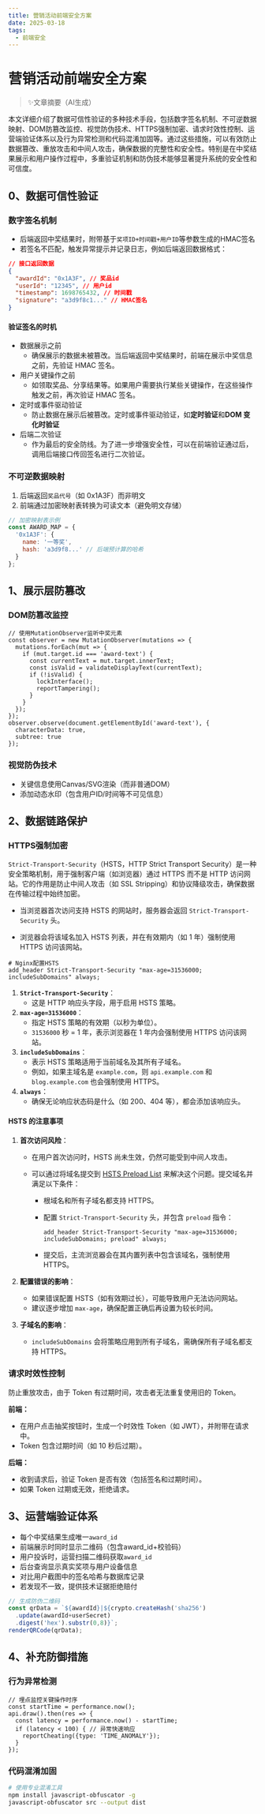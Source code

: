 ```yaml
---
title: 营销活动前端安全方案
date: 2025-03-18
tags: 
  - 前端安全
---
```


# 营销活动前端安全方案

> ✨文章摘要（AI生成）

<!-- DESC SEP -->

本文详细介绍了数据可信性验证的多种技术手段，包括数字签名机制、不可逆数据映射、DOM防篡改监控、视觉防伪技术、HTTPS强制加密、请求时效性控制、运营端验证体系以及行为异常检测和代码混淆加固等。通过这些措施，可以有效防止数据篡改、重放攻击和中间人攻击，确保数据的完整性和安全性。特别是在中奖结果展示和用户操作过程中，多重验证机制和防伪技术能够显著提升系统的安全性和可信度。

<!-- DESC SEP -->

## 0、数据可信性验证

### 数字签名机制

- 后端返回中奖结果时，附带基于`奖项ID+时间戳+用户ID`等参数生成的HMAC签名
- 若签名不匹配，触发异常提示并记录日志，例如后端返回数据格式：

```JSON
// 接口返回数据
{
  "awardId": "0x1A3F", // 奖品id
  "userId": "12345", // 用户id
  "timestamp": 1698765432, // 时间戳
  "signature": "a3d9f8c1..." // HMAC签名
}
```

#### 验证签名的时机

- 数据展示之前
  - 确保展示的数据未被篡改。当后端返回中奖结果时，前端在展示中奖信息之前，先验证 HMAC 签名。
- 用户关键操作之前
  - 如领取奖品、分享结果等。如果用户需要执行某些关键操作，在这些操作触发之前，再次验证 HMAC 签名。
- 定时或事件驱动验证
  - 防止数据在展示后被篡改。定时或事件驱动验证，如**定时验证**和**DOM 变化时验证**
- 后端二次验证
  - 作为最后的安全防线。为了进一步增强安全性，可以在前端验证通过后，调用后端接口传回签名进行二次验证。

### 不可逆数据映射

1. 后端返回`奖品代号`（如 0x1A3F）而非明文
2. 前端通过加密映射表转换为可读文本（避免明文存储）

```js
// 加密映射表示例
const AWARD_MAP = {
  '0x1A3F': { 
    name: '一等奖',
    hash: 'a3d9f8...' // 后端预计算的哈希
  }
};
```

## 1、展示层防篡改

### DOM防篡改监控

```JS
// 使用MutationObserver监听中奖元素
const observer = new MutationObserver(mutations => {
  mutations.forEach(mut => {
    if (mut.target.id === 'award-text') {
      const currentText = mut.target.innerText;
      const isValid = validateDisplayText(currentText);
      if (!isValid) {
        lockInterface();
        reportTampering();
      }
    }
  });
});
observer.observe(document.getElementById('award-text'), {
  characterData: true,
  subtree: true
});
```

### 视觉防伪技术

- 关键信息使用Canvas/SVG渲染（而非普通DOM）
- 添加动态水印（包含用户ID/时间等不可见信息）

## 2、数据链路保护

### HTTPS强制加密

`Strict-Transport-Security`（HSTS，HTTP Strict Transport Security）是一种安全策略机制，用于强制客户端（如浏览器）通过 HTTPS 而不是 HTTP 访问网站。它的作用是防止中间人攻击（如 SSL Stripping）和协议降级攻击，确保数据在传输过程中始终加密。

- 当浏览器首次访问支持 HSTS 的网站时，服务器会返回 `Strict-Transport-Security` 头。

- 浏览器会将该域名加入 HSTS 列表，并在有效期内（如 1 年）强制使用 HTTPS 访问该网站。

```nginx
# Nginx配置HSTS
add_header Strict-Transport-Security "max-age=31536000; includeSubDomains" always;
```

1. **`Strict-Transport-Security`**：
   - 这是 HTTP 响应头字段，用于启用 HSTS 策略。
2. **`max-age=31536000`**：
   - 指定 HSTS 策略的有效期（以秒为单位）。
   - `31536000` 秒 = 1 年，表示浏览器在 1 年内会强制使用 HTTPS 访问该网站。
3. **`includeSubDomains`**：
   - 表示 HSTS 策略适用于当前域名及其所有子域名。
   - 例如，如果主域名是 `example.com`，则 `api.example.com` 和 `blog.example.com` 也会强制使用 HTTPS。
4. **`always`**：
   - 确保无论响应状态码是什么（如 200、404 等），都会添加该响应头。

#### HSTS 的注意事项

1. **首次访问风险**：

   - 在用户首次访问时，HSTS 尚未生效，仍然可能受到中间人攻击。

   - 可以通过将域名提交到 [HSTS Preload List](https://hstspreload.org/) 来解决这个问题。提交域名并满足以下条件：

     - 根域名和所有子域名都支持 HTTPS。

     - 配置 `Strict-Transport-Security` 头，并包含 `preload` 指令：

       ```nginx
       add_header Strict-Transport-Security "max-age=31536000; includeSubDomains; preload" always;
       ```

     - 提交后，主流浏览器会在其内置列表中包含该域名，强制使用 HTTPS。

2. **配置错误的影响**：

   - 如果错误配置 HSTS（如有效期过长），可能导致用户无法访问网站。
   - 建议逐步增加 `max-age`，确保配置正确后再设置为较长时间。

3. **子域名的影响**：

   - `includeSubDomains` 会将策略应用到所有子域名，需确保所有子域名都支持 HTTPS。

### 请求时效性控制

防止重放攻击，由于 Token 有过期时间，攻击者无法重复使用旧的 Token。

**前端：**

- 在用户点击抽奖按钮时，生成一个时效性 Token（如 JWT），并附带在请求中。
- Token 包含过期时间（如 10 秒后过期）。

**后端：**

- 收到请求后，验证 Token 是否有效（包括签名和过期时间）。
- 如果 Token 过期或无效，拒绝请求。

## 3、运营端验证体系

- 每个中奖结果生成唯一`award_id`
- 前端展示时同时显示二维码（包含award_id+校验码）
- 用户投诉时，运营扫描二维码获取`award_id`
- 后台查询显示真实奖项与用户设备信息
- 对比用户截图中的签名哈希与数据库记录
- 若发现不一致，提供技术证据拒绝赔付

```javascript
// 生成防伪二维码
const qrData = `${awardId}|${crypto.createHash('sha256')
  .update(awardId+userSecret)
  .digest('hex').substr(0,8)}`;
renderQRCode(qrData);
```

## 4、补充防御措施

### 行为异常检测

```JS
// 埋点监控关键操作时序
const startTime = performance.now();
api.draw().then(res => {
  const latency = performance.now() - startTime;
  if (latency < 100) { // 异常快速响应
    reportCheating({type: 'TIME_ANOMALY'});
  }
});
```

### 代码混淆加固

```bash
# 使用专业混淆工具
npm install javascript-obfuscator -g
javascript-obfuscator src --output dist
```


